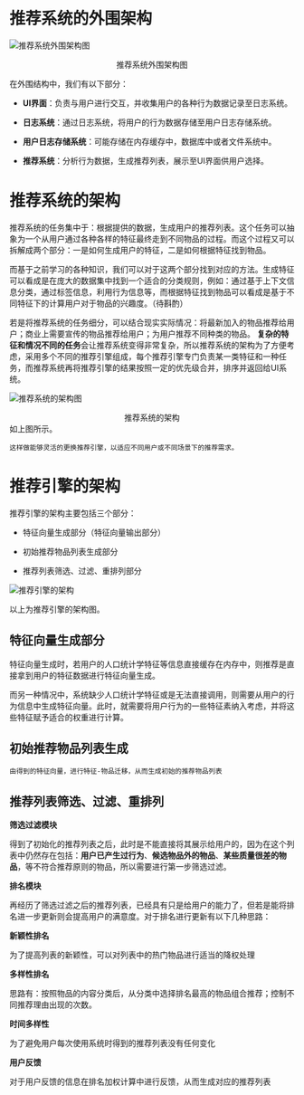 # 推荐系统的外围架构

![推荐系统外围架构图](https://cdn.xyxsw.site/推荐系统外围架构图.png)

<center>推荐系统外围架构图</center>

在外围结构中，我们有以下部分：

- **UI界面**：负责与用户进行交互，并收集用户的各种行为数据记录至日志系统。

- **日志系统**：通过日志系统，将用户的行为数据存储至用户日志存储系统。

- **用户日志存储系统**：可能存储在内存缓存中，数据库中或者文件系统中。

- **推荐系统**：分析行为数据，生成推荐列表，展示至UI界面供用户选择。

# 推荐系统的架构
推荐系统的任务集中于：根据提供的数据，生成用户的推荐列表。这个任务可以抽象为一个从用户通过各种各样的特征最终走到不同物品的过程。而这个过程又可以拆解成两个部分：一是如何生成用户的特征，二是如何根据特征找到物品。

而基于之前学习的各种知识，我们可以对于这两个部分找到对应的方法。生成特征可以看成是在庞大的数据集中找到一个适合的分类规则，例如：通过基于上下文信息分类，通过标签信息，利用行为信息等，而根据特征找到物品可以看成是基于不同特征下的计算用户对于物品的兴趣度。（待斟酌）

若是将推荐系统的任务细分，可以结合现实实际情况：将最新加入的物品推荐给用户；商业上需要宣传的物品推荐给用户；为用户推荐不同种类的物品。
**复杂的特征和情况不同的任务**会让推荐系统变得非常复杂，所以推荐系统的架构为了方便考虑，采用多个不同的推荐引擎组成，每个推荐引擎专门负责某一类特征和一种任务，而推荐系统再将推荐引擎的结果按照一定的优先级合并，排序并返回给UI系统。

![推荐系统的架构图](https://cdn.xyxsw.site/推荐系统的架构图.png)

<center>推荐系统的架构</center>
	如上图所示。

	这样做能够灵活的更换推荐引擎，以适应不同用户或不同场景下的推荐需求。

# 推荐引擎的架构
推荐引擎的架构主要包括三个部分：

- 特征向量生成部分（特征向量输出部分）

- 初始推荐物品列表生成部分

- 推荐列表筛选、过滤、重排列部分

![推荐引擎的架构](https://cdn.xyxsw.site/推荐引擎的架构.png)

以上为推荐引擎的架构图。

## 特征向量生成部分
特征向量生成时，若用户的人口统计学特征等信息直接缓存在内存中，则推荐是直接拿到用户的特征数据进行特征向量生成。

而另一种情况中，系统缺少人口统计学特征或是无法直接调用，则需要从用户的行为信息中生成特征向量。此时，就需要将用户行为的一些特征素纳入考虑，并将这些特征赋予适合的权重进行计算。

## 初始推荐物品列表生成
	由得到的特征向量，进行特征-物品迁移，从而生成初始的推荐物品列表

## 推荐列表筛选、过滤、重排列

**筛选过滤模块**

得到了初始化的推荐列表之后，此时是不能直接将其展示给用户的，因为在这个列表中仍然存在包括：**用户已产生过行为**、**候选物品外的物品**、**某些质量很差的物品**，等不符合推荐原则的物品，所以需要进行第一步筛选过滤。

**排名模块**

再经历了筛选过滤之后的推荐列表，已经具有只是给用户的能力了，但若是能将排名进一步更新则会提高用户的满意度。对于排名进行更新有以下几种思路：

**新颖性排名**

为了提高列表的新颖性，可以对列表中的热门物品进行适当的降权处理

**多样性排名**

思路有：按照物品的内容分类后，从分类中选择排名最高的物品组合推荐；控制不同推荐理由出现的次数。

**时间多样性**

为了避免用户每次使用系统时得到的推荐列表没有任何变化

**用户反馈**

对于用户反馈的信息在排名加权计算中进行反馈，从而生成对应的推荐列表

	

